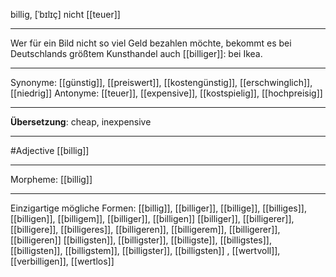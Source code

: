 billig, [ˈbɪlɪç]
nicht [[teuer]]

---
Wer für ein Bild nicht so viel Geld bezahlen möchte, bekommt es bei Deutschlands größtem Kunsthandel auch [[billiger]]: bei Ikea.


---
Synonyme: [[günstig]], [[preiswert]], [[kostengünstig]], [[erschwinglich]], [[niedrig]]
Antonyme: [[teuer]], [[expensive]], [[kostspielig]], [[hochpreisig]]

---
**Übersetzung**:
cheap, inexpensive

---
#Adjective [[billig]]

---
Morpheme:
[[billig]]

---


Einzigartige mögliche Formen: 
[[billig]], [[billiger]], [[billige]], [[billiges]], [[billigen]], [[billigem]], [[billiger]], [[billigen]]
[[billiger]], [[billigerer]], [[billigere]], [[billigeres]], [[billigeren]], [[billigerem]], [[billigerer]], [[billigeren]]
[[billigsten]], [[billigster]], [[billigste]], [[billigstes]], [[billigsten]], [[billigstem]], [[billigster]], [[billigsten]]
, [[wertvoll]], [[verbilligen]], [[wertlos]]